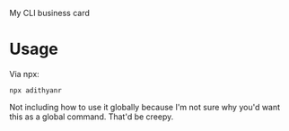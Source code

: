 My CLI business card

# Usage
Via npx:
```
npx adithyanr
```

Not including how to use it globally because I'm not sure why you'd want this as a global command. That'd be creepy.